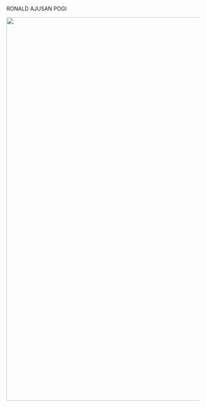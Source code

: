 <h1 align="center"></h1> RONALD AJUSAN POGI</h1>

<p align="center">
  <img src="https://media.giphy.com/media/v1.Y2lkPTc5MGI3NjExeTJybGF5ODA0bWU1eXBoMjViNjA5ZXFlNm5hOGVieDRoZjd2MXhpeiZlcD12MV9naWZzX3NlYXJjaCZjdD1n/JpG2A9P3dPHXaTYrwu/giphy.gif" width="1000" height="1000"/>
</p>




